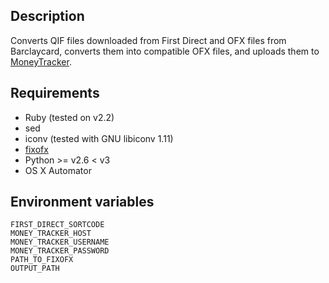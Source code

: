 ## Description

Converts QIF files downloaded from First Direct and OFX files from Barclaycard, converts them into compatible OFX files, and uploads them to [MoneyTracker](https://github.com/chrisroos/money-tracker).

## Requirements

* Ruby (tested on v2.2)
* sed
* iconv (tested with GNU libiconv 1.11)
* [fixofx](https://github.com/wesabe/fixofx)
 * Python >= v2.6 < v3
* OS X Automator

## Environment variables

    FIRST_DIRECT_SORTCODE
    MONEY_TRACKER_HOST
    MONEY_TRACKER_USERNAME
    MONEY_TRACKER_PASSWORD
    PATH_TO_FIXOFX
    OUTPUT_PATH

